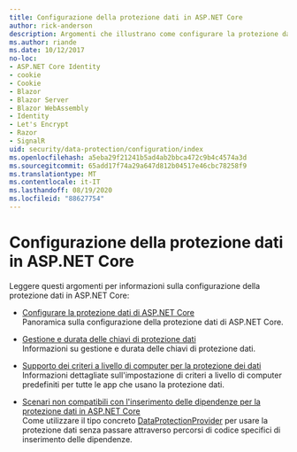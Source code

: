 ```yaml
---
title: Configurazione della protezione dati in ASP.NET Core
author: rick-anderson
description: Argomenti che illustrano come configurare la protezione dati in ASP.NET Core.
ms.author: riande
ms.date: 10/12/2017
no-loc:
- ASP.NET Core Identity
- cookie
- Cookie
- Blazor
- Blazor Server
- Blazor WebAssembly
- Identity
- Let's Encrypt
- Razor
- SignalR
uid: security/data-protection/configuration/index
ms.openlocfilehash: a5eba29f21241b5ad4ab2bbca472c9b4c4574a3d
ms.sourcegitcommit: 65add17f74a29a647d812b04517e46cbc78258f9
ms.translationtype: MT
ms.contentlocale: it-IT
ms.lasthandoff: 08/19/2020
ms.locfileid: "88627754"
---
```

# <a name="data-protection-configuration-in-aspnet-core"></a>Configurazione della protezione dati in ASP.NET Core

Leggere questi argomenti per informazioni sulla configurazione della protezione dati in ASP.NET Core:

* [Configurare la protezione dati di ASP.NET Core](xref:security/data-protection/configuration/overview)  
  Panoramica sulla configurazione della protezione dati di ASP.NET Core.

* [Gestione e durata delle chiavi di protezione dati](xref:security/data-protection/configuration/default-settings)  
  Informazioni su gestione e durata delle chiavi di protezione dati.

* [Supporto dei criteri a livello di computer per la protezione dei dati](xref:security/data-protection/configuration/machine-wide-policy)  
  Informazioni dettagliate sull'impostazione di criteri a livello di computer predefiniti per tutte le app che usano la protezione dati.

* [Scenari non compatibili con l'inserimento delle dipendenze per la protezione dati in ASP.NET Core](xref:security/data-protection/configuration/non-di-scenarios)  
  Come utilizzare il tipo concreto [DataProtectionProvider](/dotnet/api/Microsoft.AspNetCore.DataProtection.DataProtectionProvider) per usare la protezione dati senza passare attraverso percorsi di codice specifici di inserimento delle dipendenze.
